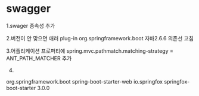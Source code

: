 # swagger
1.swager 종속성 추가

2.버전이 안 맞으면 애러 plug-in org.springframework.boot 자바2.6.6 의존선 고침

3.어플리케이션 프로퍼티에 spring.mvc.pathmatch.matching-strategy = ANT_PATH_MATCHER 추가

4.		
<dependency>
    <groupId>org.springframework.boot</groupId>
    <artifactId>spring-boot-starter-web</artifactId>
    </dependency>
<dependency>
	<groupId>io.springfox</groupId>
	<artifactId>springfox-boot-starter</artifactId>
	<version>3.0.0</version>
</dependency>